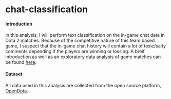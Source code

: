 # chat-classification

#### Introduction
In this analysis, I will perform text classification on the in-game chat data in Dota 2 matches. Because of the competitive nature of this team based game, I suspect that the in-game chat history will contain a lot of toxic/salty comments depending if the players are winning or lossing. A breif introduction as well as an exploratory data analysis of game matches can be found [here](https://leyaof.github.io/Notebooks/dota%20analysis.nb.html).

#### Dataset
All data used in this analysis are collected from the open source platform, [OpenDota](https://www.opendota.com/).
